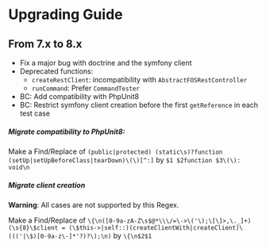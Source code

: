 # Upgrading Guide

## From 7.x to 8.x

* Fix a major bug with doctrine and the symfony client
* Deprecated functions:
    * `createRestClient`: incompatibility with `AbstractFOSRestController`
    * `runCommand`: Prefer `CommandTester`
* BC: Add compatibility with PhpUnit8
* BC: Restrict symfony client creation before the first `getReference` in each test case

##### Migrate compatibility to PhpUnit8:
Make a Find/Replace of 
`(public|protected) (static\s)?function (setUp|setUpBeforeClass|tearDown)\(\)[^:]`
by
`$1 $2function $3\(\): void\n`


##### Migrate client creation
**Warning**: All cases are not supported by this Regex.

Make a Find/Replace of 
`\{\n([0-9a-zA-Z\s$@*\\\/=\->\('\);\[\]>,\._]+)(\s{8}\$client = (\$this->|self::)(createClientWith|createClient)\((('|\$)[0-9a-z\-]*'?)?\);\n)`
by
`\{\n$2$1`